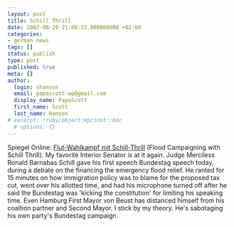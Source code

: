 ```yaml
---
layout: post
title: Schill Thrill
date: 2002-08-29 21:08:22.000000000 +02:00
categories:
- german news
tags: []
status: publish
type: post
published: true
meta: {}
author:
  login: shanson
  email: papascott-wp@gmail.com
  display_name: PapaScott
  first_name: Scott
  last_name: Hanson
# excerpt: !ruby/object:Hpricot::Doc
  # options: {}
---
```

<p>Spiegel Online: <a href="http://www.spiegel.de/politik/deutschland/0,1518,211507,00.html">Flut-Wahlkampf mit Schill-Thrill</a> (Flood Campaigning with Schill Thrill). My favorite Interior Senator is at it again. Judge Merciless Ronald Barnabas Schill gave his first speech Bundestag speech today, during a debate on the financing the emergency flood relief. He ranted for 15 minutes on how immigration policy was to blame for the proposed tax cut, went over his allotted time, and had his microphone turned off after he said the Bundestag was 'kicking the constitution' for limiting his speaking time. Even Hamburg First Mayor von Beust has distanced himself from his coaltion partner and Second Mayor. I stick by my theory. He's sabotaging his own party's Bundestag campaign.</p>
